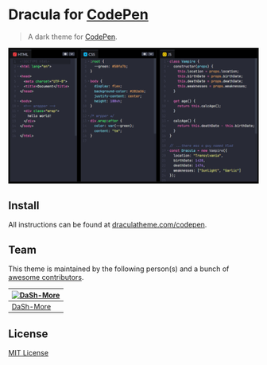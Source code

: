 # Dracula for [CodePen](https://codepen.io)

> A dark theme for [CodePen](https://codepen.io).

![Screenshot](./screenshot.png)

## Install

All instructions can be found at [draculatheme.com/codepen](https://draculatheme.com/codepen).

## Team

This theme is maintained by the following person(s) and a bunch of [awesome contributors](https://github.com/dracula/codepen/graphs/contributors).

| [![DaSh-More](https://github.com/DaSh-More.png?size=100)](https://github.com/DaSh-More) |
| --------------------------------------------------------------------------------------- |
| [DaSh-More](https://github.com/DaSh-More)                                               |

## License

[MIT License](./LICENSE)